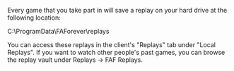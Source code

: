 Every game that you take part in will save a replay on your hard drive
at the following location:

C:\\ProgramData\\FAForever\\replays

You can access these replays in the client's "Replays" tab under "Local
Replays". If you want to watch other people's past games, you can browse
the replay vault under Replays -> FAF Replays.